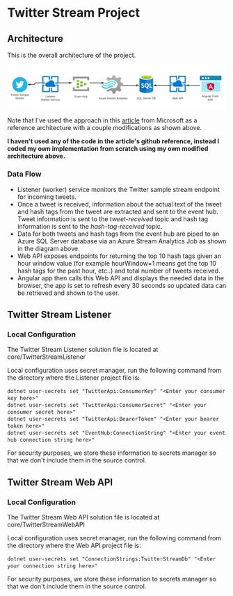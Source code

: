 # Twitter Stream Project

## Architecture
This is the overall architecture of the project.

![Architecture diagram](/images/architecture_diagram.png "Architecture diagram")

Note that I've used the approach in this [article](https://learn.microsoft.com/en-us/azure/stream-analytics/stream-analytics-twitter-sentiment-analysis-trends) from Microsoft as a reference architecture with a couple modifications as shown above.

**I haven't used any of the code in the article's github reference, instead I coded my own implementation from scratch using my own modified architecture above.**

### Data Flow
- Listener (worker) service monitors the Twitter sample stream endpoint for incoming tweets.
- Once a tweet is received, information about the actual text of the tweet and hash tags from the tweet are extracted and sent to the event hub. Tweet information is sent to the *tweet-received* topic and hash tag information is sent to the *hash-tag-received* topic.
- Data for both tweets and hash tags from the event hub are piped to an Azure SQL Server database via an Azure Stream Analytics Job as shown in the diagram above. 
- Web API exposes endpoints for returning the top 10 hash tags given an hour window value (for example hourWindow=1 means get the top 10 hash tags for the past hour, etc..) and total number of tweets received.
- Angular app then calls this Web API and displays the needed data in the browser, the app is set to refresh every 30 seconds so updated data can be retrieved and shown to the user.


## Twitter Stream Listener 
### Local Configuration
The Twitter Stream Listener solution file is located at core/TwitterStreamListener

Local configuration uses secret manager, run the following command from the directory where the Listener project file is:
```
dotnet user-secrets set "TwitterApi:ConsumerKey" "<Enter your consumer key here>"
dotnet user-secrets set "TwitterApi:ConsumerSecret" "<Enter your consumer secret here>"
dotnet user-secrets set "TwitterApi:BearerToken" "<Enter your bearer token here>"
dotnet user-secrets set "EventHub:ConnectionString" "<Enter your event hub connection string here>"
```

For security purposes, we store these information to secrets manager so that we don't include them in the source control.

## Twitter Stream Web API
### Local Configuration
The Twitter Stream Web API solution file is located at core/TwitterStreamWebAPI

Local configuration uses secret manager, run the following command from the directory where the Web API project file is:
```
dotnet user-secrets set "ConnectionStrings:TwitterStreamDb" "<Enter your connection string here>"
```

For security purposes, we store these information to secrets manager so that we don't include them in the source control.
